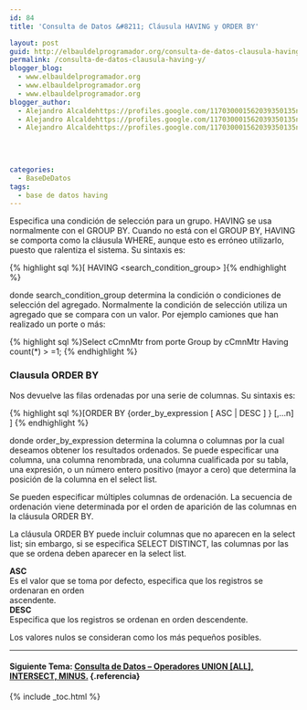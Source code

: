 ```yaml
---
id: 84
title: 'Consulta de Datos &#8211; Cláusula HAVING y ORDER BY'

layout: post
guid: http://elbauldelprogramador.org/consulta-de-datos-clausula-having-y-order-by/
permalink: /consulta-de-datos-clausula-having-y/
blogger_blog:
  - www.elbauldelprogramador.org
  - www.elbauldelprogramador.org
  - www.elbauldelprogramador.org
blogger_author:
  - Alejandro Alcaldehttps://profiles.google.com/117030001562039350135noreply@blogger.com
  - Alejandro Alcaldehttps://profiles.google.com/117030001562039350135noreply@blogger.com
  - Alejandro Alcaldehttps://profiles.google.com/117030001562039350135noreply@blogger.com

  
  
  
categories:
  - BaseDeDatos
tags:
  - base de datos having
---
```

<div class="icosql">
</div>

Especifica una condición de selección para un grupo. HAVING se usa normalmente con el GROUP BY. Cuando no está con el GROUP BY, HAVING se comporta como la cláusula WHERE, aunque esto es erróneo utilizarlo, puesto que ralentiza el sistema. Su sintaxis es:

{% highlight sql %}[ HAVING <search_condition_group> ]{% endhighlight %}

  
<!--ad-->

  
donde search\_condition\_group determina la condición o condiciones de selección del agregado. Normalmente la condición de selección utiliza un agregado que se compara con un valor. Por ejemplo camiones que han realizado un porte o más:

{% highlight sql %}Select cCmnMtr from porte
Group by cCmnMtr
Having count(*) > =1;
{% endhighlight %}



### Clausula ORDER BY

Nos devuelve las filas ordenadas por una serie de columnas. Su sintaxis es:

{% highlight sql %}[ORDER BY {order_by_expression [ ASC | DESC ] } [,...n] ]
{% endhighlight %}

donde order\_by\_expression determina la columna o columnas por la cual deseamos obtener los resultados ordenados. Se puede especificar una columna, una columna renombrada, una columna cualificada por su tabla, una expresión, o un número entero positivo (mayor a cero) que determina la posición de la columna en el select list.

Se pueden especificar múltiples columnas de ordenación. La secuencia de ordenación viene determinada por el orden de aparición de las columnas en la cláusula ORDER BY.

La cláusula ORDER BY puede incluir columnas que no aparecen en la select list; sin embargo, si se especifica SELECT DISTINCT, las columnas por las que se ordena deben aparecer en la select list.

**ASC**  
Es el valor que se toma por defecto, especifica que los registros se ordenaran en orden  
ascendente.  
**DESC**  
Especifica que los registros se ordenan en orden descendente.

Los valores nulos se consideran como los más pequeños posibles.

* * *

#### Siguiente Tema: [Consulta de Datos &#8211; Operadores UNION [ALL], INTERSECT, MINUS.][1] {.referencia}



 [1]: http://elbauldelprogramador.com/consulta-de-datos-operadores-union-all/

{% include _toc.html %}
